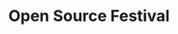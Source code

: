 ---
title: "Open Source Festival"
url: https://festival.oscafrica.org/
location: "Lagos, Nigeria"
start_date: 2020-02-20T08:00:00
end_date: 2020-02-22T18:00:00
zone: "Africa/Lagos"
---